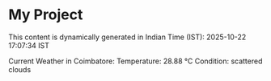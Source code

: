 # My Project

This content is dynamically generated in Indian Time (IST): 2025-10-22 17:07:34 IST


Current Weather in Coimbatore:
Temperature: 28.88 °C
Condition: scattered clouds
